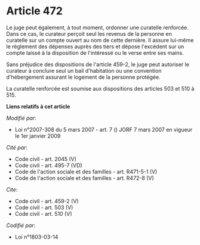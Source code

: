 # Article 472

Le juge peut également, à tout moment, ordonner une curatelle renforcée. Dans ce cas, le curateur perçoit seul les revenus de
la personne en curatelle sur un compte ouvert au nom de cette dernière. Il assure lui-même le règlement des dépenses auprès
des tiers et dépose l'excédent sur un compte laissé à la disposition de l'intéressé ou le verse entre ses mains. 

Sans préjudice des dispositions de l'article 459-2, le juge peut autoriser le curateur à conclure seul un bail d'habitation
ou une convention d'hébergement assurant le logement de la personne protégée. 

La curatelle renforcée est soumise aux dispositions des articles 503 et 510 à 515.

**Liens relatifs à cet article**

_Modifié par_:

  - Loi n°2007-308 du 5 mars 2007 - art. 7 () JORF 7 mars 2007 en vigueur le 1er janvier 2009

_Cité par_:

  - Code civil - art. 2045 (V)
  - Code civil - art. 495-7 (VD)
  - Code de l'action sociale et des familles - art. R471-5-1 (V)
  - Code de l'action sociale et des familles - art. R472-8 (V)

_Cite_:

  - Code civil - art. 459-2 (V)
  - Code civil - art. 503 (V)
  - Code civil - art. 510 (V)

_Codifié par_:

  - Loi n°1803-03-14
